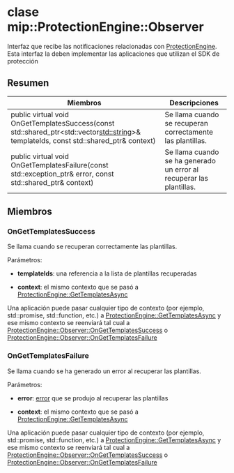 # <a name="class-mipprotectionengineobserver"></a>clase mip::ProtectionEngine::Observer 
Interfaz que recibe las notificaciones relacionadas con [ProtectionEngine](class_mip_protectionengine.md).
Esta interfaz la deben implementar las aplicaciones que utilizan el SDK de protección
  
## <a name="summary"></a>Resumen
 Miembros                        | Descripciones                                
--------------------------------|---------------------------------------------
public virtual void OnGetTemplatesSuccess(const std::shared_ptr<std::vector<std::string>>& templateIds, const std::shared_ptr<void>& context)  |  Se llama cuando se recuperan correctamente las plantillas.
public virtual void OnGetTemplatesFailure(const std::exception_ptr& error, const std::shared_ptr<void>& context)  |  Se llama cuando se ha generado un error al recuperar las plantillas.
  
## <a name="members"></a>Miembros
  
### <a name="ongettemplatessuccess"></a>OnGetTemplatesSuccess
Se llama cuando se recuperan correctamente las plantillas.

Parámetros:  
* **templateIds**: una referencia a la lista de plantillas recuperadas 


* **context**: el mismo contexto que se pasó a [ProtectionEngine::GetTemplatesAsync](class_mip_protectionengine.md#gettemplatesasync)


Una aplicación puede pasar cualquier tipo de contexto (por ejemplo, std::promise, std::function, etc.) a [ProtectionEngine::GetTemplatesAsync](class_mip_protectionengine.md#gettemplatesasync) y ese mismo contexto se reenviará tal cual a [ProtectionEngine::Observer::OnGetTemplatesSuccess](class_mip_protectionengine_observer.md#ongettemplatessuccess) o [ProtectionEngine::Observer::OnGetTemplatesFailure](class_mip_protectionengine_observer.md#ongettemplatesfailure)
  
### <a name="ongettemplatesfailure"></a>OnGetTemplatesFailure
Se llama cuando se ha generado un error al recuperar las plantillas.

Parámetros:  
* **error**: [error](class_mip_error.md) que se produjo al recuperar las plantillas 


* **context**: el mismo contexto que se pasó a [ProtectionEngine::GetTemplatesAsync](class_mip_protectionengine.md#gettemplatesasync)


Una aplicación puede pasar cualquier tipo de contexto (por ejemplo, std::promise, std::function, etc.) a [ProtectionEngine::GetTemplatesAsync](class_mip_protectionengine.md#gettemplatesasync) y ese mismo contexto se reenviará tal cual a [ProtectionEngine::Observer::OnGetTemplatesSuccess](class_mip_protectionengine_observer.md#ongettemplatessuccess) o [ProtectionEngine::Observer::OnGetTemplatesFailure](class_mip_protectionengine_observer.md#ongettemplatesfailure)